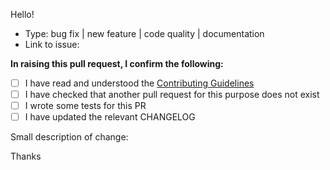 Hello!

* Type: bug fix | new feature | code quality | documentation
* Link to issue:

**In raising this pull request, I confirm the following:**

- [ ] I have read and understood the [Contributing Guidelines](https://github.com/phalcon/cphalcon/blob/master/CONTRIBUTING.md)
- [ ] I have checked that another pull request for this purpose does not exist
- [ ] I wrote some tests for this PR
- [ ] I have updated the relevant CHANGELOG

Small description of change:

Thanks

